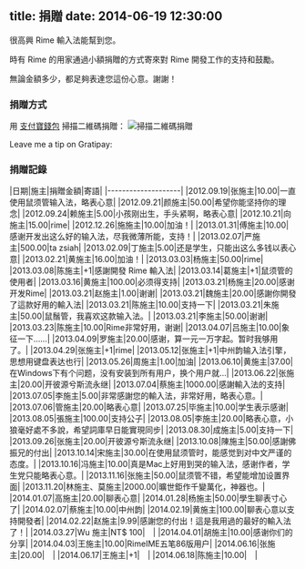 title: 捐贈
date: 2014-06-19 12:30:00
---

<style>
table { padding: 0;border-collapse: collapse; }
table tr { border-top: 1px solid #cccccc; background-color: white; margin: 0; padding: 0; }
table tr:nth-child(2n) { background-color: #f8f8f8; }
table tr th { font-weight: bold; border: 1px solid #cccccc; margin: 0; padding: 6px 13px; }
table tr td { border: 1px solid #cccccc; margin: 0; padding: 6px 13px; }
table tr th :first-child, table tr td :first-child { margin-top: 0; }
table tr th :last-child, table tr td :last-child { margin-bottom: 0; }
</style>

很高興 Rime 輸入法能幫到您。

時有 Rime 的用家通過小額捐贈的方式寄來對 Rime 開發工作的支持和鼓勵。

無論金額多少，都足夠表達您這份心意。謝謝！

### 捐贈方式

用 [支付寶錢包](https://mobile.alipay.com/) 掃描二維碼捐贈：
![掃描二維碼捐贈](/images/qr-donate.jpg)

Leave me a tip on Gratipay:
<script data-gratipay-username="lotem"
        data-gratipay-widget="button"
        src="//grtp.co/v1.js"></script>

### 捐贈記錄

|日期|施主|捐贈金額|寄語|
|--------------------|
|2012.09.19|张施主|10.00|一直使用鼠须管输入法，略表心意|
|2012.09.21|颜施主|50.00|希望你能坚持你的理念|
|2012.09.24|赖施主|5.00|小孩刚出生，手头紧啊，略表心意|
|2012.10.21|向施主|15.00|rime|
|2012.12.26|施施主|10.00|加油！|
|2013.01.31|傅施主|10.00|感谢开发出这么好的输入法，尽我微薄所能，支持！|
|2013.02.07|严施主|500.00|ta zsiah|
|2013.02.09|丁施主|5.00|还是学生，只能出这么多钱以表心意|
|2013.02.21|黄施主|16.00|加油！|
|2013.03.03|杨施主|50.00|rime|
|2013.03.08|陈施主|+1|感謝開發 Rime 輸入法|
|2013.03.14|葛施主|+1|鼠须管的使用者|
|2013.03.16|黄施主|100.00|必须得支持|
|2013.03.21|杨施主|20.00|感谢开发Rime|
|2013.03.21|赵施主|1.00|谢谢|
|2013.03.21|魏施主|20.00|感謝你開發了這款好用的輸入法|
|2013.03.21|陈施主|10.00|支持一下|
|2013.03.21|朱施主|50.00|鼠鬚管，我喜欢这款输入法。|
|2013.03.21|李施主|50.00|谢谢|
|2013.03.23|陈施主|10.00|Rime非常好用，谢谢|
|2013.04.07|吕施主|10.00|象征一下……|
|2013.04.09|罗施主|20.00|感谢，算一元一万字起。暂时我够用了。|
|2013.04.29|张施主|+1|rime|
|2013.05.12|张施主|+1|中州韵输入法引擎，思想用键盘表达也行|
|2013.05.26|周施主|1.00|加油|
|2013.06.10|黄施主|37.00|在Windows下有个问题，没有安装到所有用户，换个用户就…|
|2013.06.22|张施主|20.00|开彼源兮斯流永继|
|2013.07.04|蔡施主|1000.00|感謝輸入法的支持|
|2013.07.05|李施主|5.00|非常感謝您的輸入法，非常好用，略表心意。|
|2013.07.06|管施主|20.00|略表心意|
|2013.07.25|毕施主|10.00|学生表示感谢|
|2013.08.05|張施主|100.00|支持公子|
|2013.08.05|李施主|20.00|略表心意，小狼毫好處不多說，希望詞庫早日能實現同步|
|2013.08.30|成施主|5.00|支持一下|
|2013.09.26|张施主|20.00|开彼源兮斯流永继|
|2013.10.08|陳施主|50.00|感謝佛振兄的付出|
|2013.10.14|宋施主|30.00|在使用鼠须管时，能感觉到对中文严谨的态度。|
|2013.10.16|冯施主|10.00|真是Mac上好用到哭的输入法，感谢作者，学生党只能略表心意。|
|2013.11.16|张施主|50.00|鼠须管不错，希望能增加设置界面|
|2013.11.20|林施主、莫施主|2000.00|曠世鉅作千變萬化，神器也。|
|2014.01.07|高施主|20.00|聊表心意|
|2014.01.28|杨施主|50.00|學生聊表寸心了|
|2014.02.07|蔡施主|10.00|中州韵|
|2014.02.19|黄施主|100.00|聊表心意以支持開發者|
|2014.02.22|赵施主|9.99|感謝您的付出！這是我用過的最好的輸入法了！|
|2014.03.27|Wu 施主|NT$ 100|　|
|2014.04.01|胡施主|10.00|感谢你们的分享|
|2014.04.03|王施主|10.00|RimeIME五笔86版用户|
|2014.06.16|张施主|20.00|　|
|2014.06.17|王施主|+1|　|
|2014.06.18|陈施主|10.00|　|
